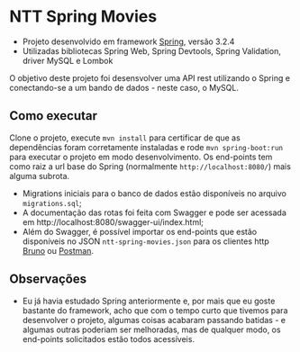 # NTT Spring Movies

- Projeto desenvolvido em framework [Spring](https://spring.io/), versão 3.2.4
- Utilizadas bibliotecas Spring Web, Spring Devtools, Spring Validation, driver MySQL e Lombok

O objetivo deste projeto foi desensvolver uma API rest utilizando o Spring e conectando-se a um bando de dados - neste caso, o MySQL.

## Como executar

Clone o projeto, execute `mvn install` para certificar de que as dependências foram corretamente instaladas e rode `mvn spring-boot:run` para executar o projeto em modo desenvolvimento. Os end-points tem como raiz a url base do Spring (normalmente `http://localhost:8080/`) mais alguma subrota.

- Migrations iniciais para o banco de dados estão disponíveis no arquivo `migrations.sql`;
- A documentação das rotas foi feita com Swagger e pode ser acessada em http://localhost:8080/swagger-ui/index.html;
- Além do Swagger, é possível importar os end-points que estão disponíveis no JSON `ntt-spring-movies.json` para os clientes http [Bruno](https://www.usebruno.com/) ou [Postman](https://www.postman.com/).

## Observações

- Eu já havia estudado Spring anteriormente e, por mais que eu goste bastante do framework, acho que com o tempo curto que tivemos para desenvolver o projeto, algumas coisas acabaram passando batidas - e algumas outras poderiam ser melhoradas, mas de qualquer modo, os end-points solicitados estão todos acessíveis.